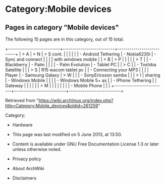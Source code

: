 Category:Mobile devices
=======================

Pages in category "Mobile devices"
----------------------------------

The following 15 pages are in this category, out of 15 total.

+--------------------------+--------------------------+--------------------------+
| > A                      | > N                      | > S cont.                |
|                          |                          |                          |
| -   Android Tethering    | -   Nokia6230i           | -   Sync and connect     |
|                          |                          |     with windows mobile  |
| > B                      | > P                      |                          |
|                          |                          | > T                      |
| -   Blackberry           | -   Palm                 |                          |
|                          | -   Palm Evolution       | -   Tablet PC            |
| > C                      |                          | -   Toshiba Satellite    |
|                          | > S                      |     R15 wacom tablet pc  |
| -   Connecting your MP3  |                          |                          |
|     Player               | -   Samsung Galaxy       | > W                      |
|                          | -   SonyEricsson samba   |                          |
| > I                      |     sharing              | -   Windows Mobile       |
|                          |                          | -   Windows Mobile 5+ as |
| -   IPhone Tethering     |                          |     Gateway              |
|                          |                          |                          |
| > M                      |                          |                          |
|                          |                          |                          |
| -   Mobile Phone         |                          |                          |
+--------------------------+--------------------------+--------------------------+

Retrieved from
"https://wiki.archlinux.org/index.php?title=Category:Mobile_devices&oldid=261259"

Category:

-   Hardware

-   This page was last modified on 5 June 2013, at 13:50.
-   Content is available under GNU Free Documentation License 1.3 or
    later unless otherwise noted.
-   Privacy policy
-   About ArchWiki
-   Disclaimers
